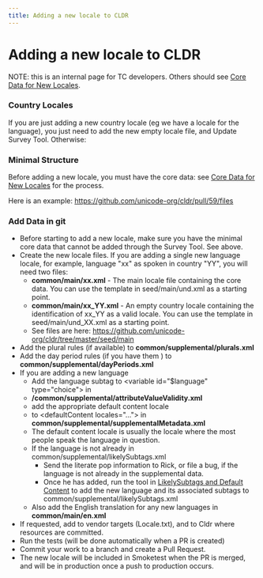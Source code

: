 ```yaml
---
title: Adding a new locale to CLDR
---
```


# Adding a new locale to CLDR

NOTE: this is an internal page for TC developers. Others should see [Core Data for New Locales](/index/cldr-spec/core-data-for-new-locales).

### Country Locales

If you are just adding a new country locale (eg we have a locale for the language), you just need to add the new empty locale file, and Update Survey Tool. Otherwise:

### Minimal Structure

Before adding a new locale, you must have the core data: see [Core Data for New Locales](/index/cldr-spec/core-data-for-new-locales) for the process.

Here is an example: https://github.com/unicode-org/cldr/pull/59/files

### Add Data in git

- Before starting to add a new locale, make sure you have the minimal core data that cannot be added through the Survey Tool. See above.
- Create the new locale files. If you are adding a single new language locale, for example, language "xx" as spoken in country "YY", you will need two files:
	- **common/main/xx.xml** \- The main locale file containing the core data. You can use the template in seed/main/und.xml as a starting point.
	- **common/main/xx\_YY.xml** \- An empty country locale containing the identification of xx\_YY as a valid locale. You can use the template in seed/main/und\_XX.xml as a starting point.
	- See files are here: https://github.com/unicode-org/cldr/tree/master/seed/main
- Add the plural rules (if available) to **common/supplemental/plurals.xml**
- Add the day period rules (if you have them ) to **common/supplemental/dayPeriods.xml**
- If you are adding a new language
	- Add the language subtag to \<variable id\="$language" type\="choice"\> in
	- **/common/supplemental/attributeValueValidity.xml**
	- add the appropriate default content locale
	- to \<defaultContent locales\="..."\> in **common/supplemental/supplementalMetadata.xml**
	- The default content locale is usually the locale where the most people speak the language in question.
	- If the language is not already in common/supplemental/likelySubtags.xml
		- Send the literate pop information to Rick, or file a bug, if the language is not already in the supplemental data.
		- Once he has added, run the tool in [LikelySubtags and Default Content](/development/updating-codes/likelysubtags-and-default-content) to add the new language and its associated subtags to common/supplemental/likelySubtags.xml
	- Also add the English translation for any new languages in **common/main/en.xml**
- If requested, add to vendor targets (Locale.txt), and to Cldr where resources are committed.
- Run the tests (will be done automatically when a PR is created)
- Commit your work to a branch and create a Pull Request.
- The new locale will be included in Smoketest when the PR is merged, and will be in production once a push to production occurs.

